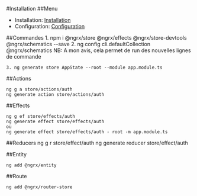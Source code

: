 #Installation
##Menu

- Installation: [Installation](https://github.com/samakunchan/viodiz/tree/master/Tutos/Ngrx/1PREREQUIS.md)
- Configuration: [Configuration](https://github.com/samakunchan/viodiz/tree/master/Tutos/Ngrx/2CONFIGURATION.md)

##Commandes 1. npm i @ngrx/store @ngrx/effects @ngrx/store-devtools @ngrx/schematics --save 2. ng config cli.defaultCollection @ngrx/schematics
NB: A mon avis, cela permet de run des nouvelles lignes de commande

    3. ng generate store AppState --root --module app.module.ts

##Actions

    ng g a store/actions/auth
    ng generate action store/actions/auth

##Effects

    ng g ef store/effects/auth
    ng generate effect store/effects/auth
    ou
    ng generate effect store/effects/auth - root -m app.module.ts

##Reducers
ng g r store/effect/auth
ng generate reducer store/effect/auth

##Entity

    ng add @ngrx/entity

##Route

    ng add @ngrx/router-store

